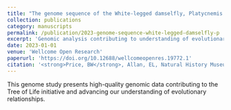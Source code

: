 ```yaml
---
title: "The genome sequence of the White-legged damselfly, Platycnemis pennipes (Pallas, 1771) [version 1; peer review: awaiting peer review]"
collection: publications
category: manuscripts
permalink: /publication/2023-genome-sequence-white-legged-damselfly-p
excerpt: 'Genomic analysis contributing to understanding of evolutionary relationships.'
date: 2023-01-01
venue: 'Wellcome Open Research'
paperurl: 'https://doi.org/10.12688/wellcomeopenres.19772.1'
citation: '<strong>Price, BW</strong>, Allan, EL, Natural History Museum Genome Acquisition Lab et al (2023). &quot;The genome sequence of the White-legged damselfly, Platycnemis pennipes (Pallas, 1771) [version 1; peer review: awaiting peer review].&quot; <i>Wellcome Open Research</i> 8: 320.'
---
```


This genome study presents high-quality genomic data contributing to the Tree of Life initiative and advancing our understanding of evolutionary relationships.
